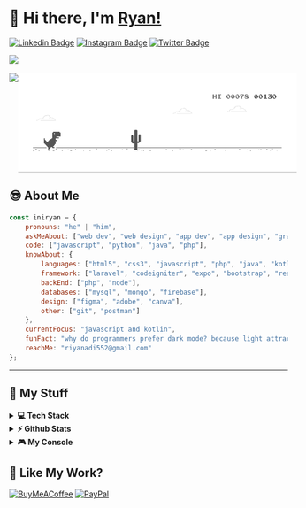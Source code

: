 # 👋 Hi there, I'm [Ryan!](https://github.com/iniryan/)

[![Linkedin Badge](https://img.shields.io/badge/-LinkedIn-0e76a8?style=flat-square&logo=Linkedin&logoColor=white)](https://www.linkedin.com/in/ryan-adi-saputra-0b058b1b3)
[![Instagram Badge](https://img.shields.io/badge/-Instagram-e4405f?style=flat-square&logo=Instagram&logoColor=white)](https://instagram.com/iniryanaja/)
[![Twitter Badge](https://img.shields.io/badge/-Twitter-00acee?style=flat-square&logo=Twitter&logoColor=white)](https://twitter.com/miegelass0000)

[![](https://visitcount.itsvg.in/api?id=iniryan&icon=5&color=0)](https://visitcount.itsvg.in)

<div style="display: flex; flex-direction: row;">
    <img height="180em" src="https://media.giphy.com/media/Cmr1OMJ2FN0B2/giphy.gif" />
    <img height="180em" src="https://github.com/iniryan/iniryan/blob/main/dino.gif" />
</div>

## 😎 About Me

```javascript
const iniryan = {
    pronouns: "he" | "him",
    askMeAbout: ["web dev", "web design", "app dev", "app design", "graphic design"],
    code: ["javascript", "python", "java", "php"],
    knowAbout: {
        languages: ["html5", "css3", "javascript", "php", "java", "kotlin", "python"],
        framework: ["laravel", "codeigniter", "expo", "bootstrap", "react"],
        backEnd: ["php", "node"],
        databases: ["mysql", "mongo", "firebase"],
        design: ["figma", "adobe", "canva"],
        other: ["git", "postman"]
    },
    currentFocus: "javascript and kotlin",
    funFact: "why do programmers prefer dark mode? because light attracts bugs!",
    reachMe: "riyanadi552@gmail.com"
};
```
---
## 🎠 My Stuff
<details>
  <summary><b>💻 Tech Stack</b></summary>
  <br />
  
![Java](https://img.shields.io/badge/java-%23ED8B00.svg?style=for-the-badge&logo=openjdk&logoColor=white) ![JavaScript](https://img.shields.io/badge/javascript-%23323330.svg?style=for-the-badge&logo=javascript&logoColor=%23F7DF1E) ![HTML5](https://img.shields.io/badge/html5-%23E34F26.svg?style=for-the-badge&logo=html5&logoColor=white) ![Kotlin](https://img.shields.io/badge/kotlin-%237F52FF.svg?style=for-the-badge&logo=kotlin&logoColor=white) ![CSS3](https://img.shields.io/badge/css3-%231572B6.svg?style=for-the-badge&logo=css3&logoColor=white) ![PHP](https://img.shields.io/badge/php-%23777BB4.svg?style=for-the-badge&logo=php&logoColor=white) ![Code-Igniter](https://img.shields.io/badge/CodeIgniter-%23EF4223.svg?style=for-the-badge&logo=codeIgniter&logoColor=white) ![Expo](https://img.shields.io/badge/expo-1C1E24?style=for-the-badge&logo=expo&logoColor=#D04A37) ![Express.js](https://img.shields.io/badge/express.js-%23404d59.svg?style=for-the-badge&logo=express&logoColor=%2361DAFB) ![jQuery](https://img.shields.io/badge/jquery-%230769AD.svg?style=for-the-badge&logo=jquery&logoColor=white) ![Laravel](https://img.shields.io/badge/laravel-%23FF2D20.svg?style=for-the-badge&logo=laravel&logoColor=white) ![NPM](https://img.shields.io/badge/NPM-%23CB3837.svg?style=for-the-badge&logo=npm&logoColor=white) ![NodeJS](https://img.shields.io/badge/node.js-6DA55F?style=for-the-badge&logo=node.js&logoColor=white) ![React](https://img.shields.io/badge/react-%2320232a.svg?style=for-the-badge&logo=react&logoColor=%2361DAFB) ![React Native](https://img.shields.io/badge/react_native-%2320232a.svg?style=for-the-badge&logo=react&logoColor=%2361DAFB) ![Strapi](https://img.shields.io/badge/strapi-%232E7EEA.svg?style=for-the-badge&logo=strapi&logoColor=white) ![Apache](https://img.shields.io/badge/apache-%23D42029.svg?style=for-the-badge&logo=apache&logoColor=white) ![MySQL](https://img.shields.io/badge/mysql-%2300000f.svg?style=for-the-badge&logo=mysql&logoColor=white) ![MongoDB](https://img.shields.io/badge/MongoDB-%234ea94b.svg?style=for-the-badge&logo=mongodb&logoColor=white) ![GIT](https://img.shields.io/badge/Git-fc6d26?style=for-the-badge&logo=git&logoColor=white) ![Postman](https://img.shields.io/badge/Postman-FF6C37?style=for-the-badge&logo=postman&logoColor=white) ![Adobe](https://img.shields.io/badge/adobe-%23FF0000.svg?style=for-the-badge&logo=adobe&logoColor=white) ![Figma](https://img.shields.io/badge/figma-%23F24E1E.svg?style=for-the-badge&logo=figma&logoColor=white) ![Canva](https://img.shields.io/badge/Canva-%2300C4CC.svg?style=for-the-badge&logo=Canva&logoColor=white) 

</details>

<details>
   <summary><b>⚡ Github Stats</b></summary> 
  <br />
  <img height="180em" src="https://github-readme-streak-stats.herokuapp.com/?user=iniryan&theme=vision-friendly-dark&hide_border=false" /> 
  <!-- <img height="180em" src="https://github-readme-stats.vercel.app/api?username=iniryan&theme=vision-friendly-dark&show_icons=true&hide_border=true&count_private=true&include_all_commits=true" /> -->
  <img height="180em" src="https://github-readme-stats.vercel.app/api/top-langs/?username=iniryan&theme=vision-friendly-dark&exclude_repo=KNN-Image-Classification&show_icons=true&hide_border=false&layout=compact&langs_count=8"/>
</details>

<details>
  <br />
  <summary><b>🎮 My Console</b></summary>
  	<ul>
  	    <li><b>OS:</b> Windows 11 Home Single Language</li>
	    <li><b>Laptop: </b> ASUS Vivobook M1403QA</li>
  	    <li><b>Browser: </b> Chrome & Microsoft Edge</li>
	    <li><b>Code Editor:</b> Visual Studio Code, Android Studio</li>
 	    <li><b>Other Tools:</b> Postman, Notion, Git</li>
	</ul>
</details>


## 🍵 Like My Work?
[![BuyMeACoffee](https://img.shields.io/badge/Buy%20Me%20a%20Coffee-ffdd00?style=for-the-badge&logo=buy-me-a-coffee&logoColor=black)](https://www.buymeacoffee.com/ryanadi) [![PayPal](https://img.shields.io/badge/PayPal-00457C?style=for-the-badge&logo=paypal&logoColor=white)](https://www.paypal.me/RyanAdi031202) 
